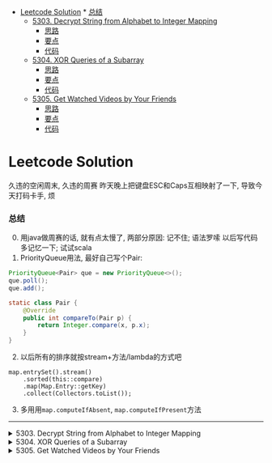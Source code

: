 
<!-- vim-markdown-toc Marked -->

* [Leetcode Solution](#leetcode-solution)
        * [总结](#总结)
    * [5303. Decrypt String from Alphabet to Integer Mapping](#5303.-decrypt-string-from-alphabet-to-integer-mapping)
        * [思路](#思路)
        * [要点](#要点)
        * [代码](#代码)
    * [5304. XOR Queries of a Subarray](#5304.-xor-queries-of-a-subarray)
        * [思路](#思路)
        * [要点](#要点)
        * [代码](#代码)
    * [5305. Get Watched Videos by Your Friends](#5305.-get-watched-videos-by-your-friends)
        * [思路](#思路)
        * [要点](#要点)
        * [代码](#代码)

<!-- vim-markdown-toc -->

# Leetcode Solution
久违的空闲周末, 久违的周赛
昨天晚上把键盘ESC和Caps互相映射了一下, 导致今天打码卡手, 烦

### 总结
0. 用java做周赛的话, 就有点太慢了, 两部分原因: 记不住; 语法罗嗦
以后写代码多记忆一下; 试试scala
1. PriorityQueue用法, 最好自己写个Pair:
```java
PriorityQueue<Pair> que = new PriorityQueue<>();
que.poll();
que.add();

static class Pair {
    @Override
    public int compareTo(Pair p) {
        return Integer.compare(x, p.x);
    }
} 
```

2. 以后所有的排序就按stream+方法/lambda的方式吧
```
map.entrySet().stream()
    .sorted(this::compare)
    .map(Map.Entry::getKey)
    .collect(Collectors.toList());
```

3. 多用用`map.computeIfAbsent`, `map.computeIfPresent`方法

<hr>

<details>
<summary>5303. Decrypt String from Alphabet to Integer Mapping</summary>

## 5303. Decrypt String from Alphabet to Integer Mapping
###  思路
水题不写思路了

### 要点
无

### 代码

```java
class Solution {
    public String freqAlphabets(String s) {
        StringBuilder builder = new StringBuilder();

        for (int i=0; i<s.length(); i++) {
            if (i+2 >= s.length()) 
                builder.append((char)(s.charAt(i)-'1'+'a'));
            else {
                if (s.charAt(i+2)=='#') {
                    builder.append((char)((s.charAt(i)-'0')*10+s.charAt(i+1)-'1'+'a'));
                    i += 2;
                } else 
                    builder.append((char)(s.charAt(i)-'1'+'a'));
            }
        }
        return builder.toString();
    }
}
```

</details>



<details>
<summary>5304. XOR Queries of a Subarray</summary>

## 5304. XOR Queries of a Subarray
###  思路
异或前缀和

### 要点
注意处理下标越界两种方式: 条件判断, 重定义数组大小
简单思考一下就行, 拿不准就条件判断, 免得浪费时间.

### 代码

```java
class Solution {
    public int[] xorQueries(int[] arr, int[][] queries) {
        int[] sum = new int[arr.length+1];
        
        sum[1] = arr[0];
        for (int i=2; i<=arr.length; i++) {
            sum[i] = sum[i-1] ^ arr[i-1];
            System.out.println(sum[i]);
        }
        
        int size = 0;
        int[] ans = new int[queries.length];
        for (int[] q: queries) 
            ans[size++] = sum[q[1]+1] ^ sum[q[0]];
        return ans;
    }
}
```

</details>



<details>
<summary>5305. Get Watched Videos by Your Friends</summary>

## 5305. Get Watched Videos by Your Friends
###  思路
脑子卡壳, 首先想了个错的dfs思路, 然后WA, 最后还是安心写最短路了-_-
dijkstra按id求个最短路dist[], 然后Map记录, 最后排序就行.
其实还是个水题, 但是java写起来很卡手, 有些类记不起来, 得练练.

### 要点
1. PriorityQueue用法, 最好自己写个Pair:
```java
PriorityQueue<Pair> que = new PriorityQueue<>();
que.poll();
que.add();

static class Pair {
    @Override
    public int compareTo(Pair p) {
        return Integer.compare(x, p.x);
    }
} 
```

2. 以后所有的排序就按stream+方法/lambda的方式吧
```
map.entrySet().stream()
    .sorted(this::compare)
    .map(Map.Entry::getKey)
    .collect(Collectors.toList());
```

3. 多用用`map.computeIfAbsent`, `map.computeIfPresent`方法

### 代码

```java
class Solution {
    
    private int[][] next;
    private List<List<String>> elem;

    public List<String> watchedVideosByFriends(List<List<String>> watchedVideos, int[][] friends, int id, int level) {
        this.next = friends;
        this.elem = watchedVideos;
        Map<String, Integer> map = new HashMap<>();
        int[] dis = new int[next.length];

        dij(id, dis);
        for (int i = 0; i<next.length; i++)
            if (dis[i] == level) merge(map, i);

        return map.entrySet().stream()
                .sorted(this::compare)
                .map(Map.Entry::getKey)
                .collect(Collectors.toList());
    }

    private void merge(Map<String, Integer> map, int id) {
        for (String s: elem.get(id)) {
            map.computeIfAbsent(s, x -> 0);
            map.computeIfPresent(s, (k, v) -> v+1);
        }
    }

    private int compare(Map.Entry<String, Integer> x, Map.Entry<String, Integer> y) {
        Integer xv = x.getValue(), yv = y.getValue();
        if (xv.equals(yv)) return x.getKey().compareTo(y.getKey());
        return xv.compareTo(yv);
    }

    private void dij(int start, int[] dis) {
        PriorityQueue<Pair> que = new PriorityQueue<>();

        Arrays.fill(dis, Integer.MAX_VALUE);
        dis[start] = 0;
        que.add(new Pair(start, 0));

        while (!que.isEmpty()) {
            Pair from = que.poll();

            if (from.second != dis[from.first]) continue;
            // System.out.println(from.first + ", " + from.second);
            for (int to: next[from.first]) {
                if (dis[to] < dis[from.first] + 1) continue;
                dis[to] = dis[from.first] + 1;

                que.add(new Pair(to, dis[to]));
            }
        }
    }

    static class Pair implements Comparable<Pair> {
        public int first, second;
        public Pair(int first, int second) {
            this.first = first;
            this.second = second;
        }

        @Override
        public int compareTo(Pair o) {
            return Integer.compare(second, o.second);
        }
    }
}

```

</details>
